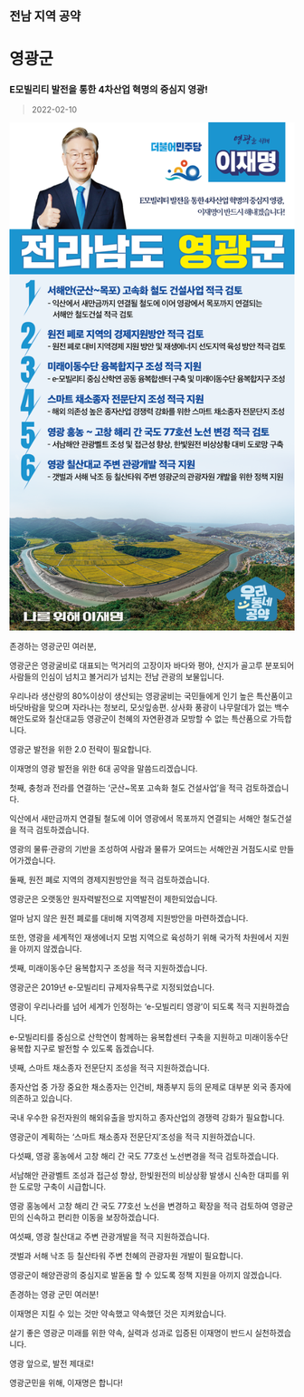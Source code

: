 ## 전남 지역 공약

# 영광군

### E모빌리티 발전을 통한 4차산업 혁명의 중심지 영광!
> 2022-02-10

![영광군 지역공약](./005_014_014.png)

존경하는 영광군민 여러분, 

 

영광군은 영광굴비로 대표되는 먹거리의 고장이자 바다와 평야, 산지가 골고루 분포되어 사람들의 인심이 넘치고 볼거리가 넘치는 전남 관광의 보물입니다. 

우리나라 생산량의 80%이상이 생산되는 영광굴비는 국민들에게 인기 높은 특산품이고 바닷바람을 맞으며 자라나는 청보리, 모싯잎송편. 상사화 풍광이 나무랄데가 없는 백수해안도로와 칠산대교등 영광군이 천혜의 자연환경과 모방할 수 없는 특산품으로 가득합니다. 

 

영광군 발전을 위한 2.0 전략이 필요합니다.  

이재명의 영광 발전을 위한 6대 공약을 말씀드리겠습니다.

 

 

첫째, 충청과 전라를 연결하는 ‘군산~목포 고속화 철도 건설사업’을 적극 검토하겠습니다.




익산에서 새만금까지 연결될 철도에 이어 영광에서 목포까지 연결되는 서해안 철도건설을 적극 검토하겠습니다. 

영광의 물류·관광의 기반을 조성하여 사람과 물류가 모여드는 서해안권 거점도시로 만들어가겠습니다. 

 

둘째, 원전 폐로 지역의 경제지원방안을 적극 검토하겠습니다.  




영광군은 오랫동안 원자력발전으로 지역발전이 제한되었습니다. 

얼마 남지 않은 원전 폐로를 대비해 지역경제 지원방안을 마련하겠습니다.

또한, 영광을 세계적인 재생에너지 모범 지역으로 육성하기 위해 국가적 차원에서 지원을 아끼지 않겠습니다. 

 

셋째, 미래이동수단 융복합지구 조성을 적극 지원하겠습니다.




영광군은 2019년 e-모빌리티 규제자유특구로 지정되었습니다. 

영광이 우리나라를 넘어 세계가 인정하는 ‘e-모빌리티 영광’이 되도록 적극 지원하겠습니다. 

e-모빌리티를 중심으로 산학연이 함께하는 융복합센터 구축을 지원하고 미래이동수단 융복합 지구로 발전할 수 있도록 돕겠습니다. 

 

넷째, 스마트 채소종자 전문단지 조성을 적극 지원하겠습니다.




종자산업 중 가장 중요한 채소종자는 인건비, 채종부지 등의 문제로 대부분 외국 종자에 의존하고 있습니다.  

국내 우수한 유전자원의 해외유출을 방지하고 종자산업의 경쟁력 강화가 필요합니다. 

영광군이 계획하는 ‘스마트 채소종자 전문단지’조성을 적극 지원하겠습니다. 

 

 

다섯째, 영광 홍농에서 고창 해리 간 국도 77호선 노선변경을 적극 검토하겠습니다.




서남해안 관광벨트 조성과 접근성 향상, 한빛원전의 비상상황 발생시 신속한 대피를 위한 도로망 구축이 시급합니다.

영광 홍농에서 고창 해리 간 국도 77호선 노선을 변경하고 확장을 적극 검토하여 영광군민의 신속하고 편리한 이동을 보장하겠습니다. 

 

여섯째, 영광 칠산대교 주변 관광개발을 적극 지원하겠습니다. 




갯벌과 서해 낙조 등 칠산타워 주변 천혜의 관광자원 개발이 필요합니다. 

영광군이 해양관광의 중심지로 발돋움 할 수 있도록 정책 지원을 아끼지 않겠습니다. 

 

 

존경하는 영광 군민 여러분!




이재명은 지킬 수 있는 것만 약속했고 약속했던 것은 지켜왔습니다.

살기 좋은 영광군 미래를 위한 약속, 실력과 성과로 입증된 이재명이 반드시 실천하겠습니다.

 

영광 앞으로, 발전 제대로!

영광군민을 위해, 이재명은 합니다!

						